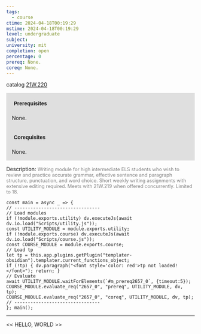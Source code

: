 ```yaml
---
tags:
  - course
ctime: 2024-04-18T00:19:29
mstime: 2024-04-18T00:19:29
level: undergraduate
subject: 
university: mit
completion: open
percentage: 0
prereq: None.
coreq: None.
---
```


catalog [21W.220](http://student.mit.edu/catalog/m21Wa.html#21W.220)

<span style="display: block; padding: 15px; background-color: rgb(100, 100, 100, 0.2);"><font id="m_prereq2657_0" style="display: block; font-family: Arial, sans-serif; font-weight: bold; padding: 5px">Prerequisites</font><br><span id="prereq2657_0">None.</span></span>
<span style="display: block; padding: 15px; background-color: rgb(100, 100, 100, 0.2);"><font id="m_coreq2657_0" style="display: block; font-family: Arial, sans-serif; font-weight: bold; padding: 5px">Corequisites</font><br><span id="coreq2657_0">None.</span></span>

<font style="">Description:</font>
<font style="color: grey; font-size: 0.8rem;">Writing module for high intermediate ELS students who wish to review and practice accurate grammar, effective sentence and paragraph structure, punctuation, and word choice. Short weekly writing assignments with extensive editing required. Meets with 21W.219 when offered concurrently. Limited to 18.</font>

```dataviewjs
const main = async _ => {
// --------------------------------
// Load modules
if (!module.exports.utility) dv.executeJs(await dv.io.load("Scripts/utility.js"));
const UTILITY_MODULE = module.exports.utility;
if (!module.exports.course) dv.executeJs(await dv.io.load("Scripts/course.js"));
const COURSE_MODULE = module.exports.course;
// Load tp
let tp = this.app.plugins.getPlugin("templater-obsidian").templater.current_functions_object;
if (!tp) { dv.paragraph("<font style='color: red'>tp not loaded!</font>"); return; }
// Evaluate
await UTILITY_MODULE.waitForElements(`#m_prereq2657_0`, {timeout:5});
COURSE_MODULE.evaluate_req("2657_0", "prereq", UTILITY_MODULE, dv, tp);
COURSE_MODULE.evaluate_req("2657_0", "coreq", UTILITY_MODULE, dv, tp);
// --------------------------------
}; main();
```

---

<< HELLO, WORLD >>
